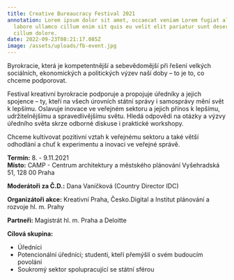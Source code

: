 ```yaml
---
title: Creative Bureaucracy Festival 2021
annotation: Lorem ipsum dolor sit amet, occaecat veniam Lorem fugiat aliqua
  labore ullamco cillum enim sit quis eu velit elit pariatur sunt deserunt ut
  cillum dolore.
date: 2022-09-23T08:21:17.085Z
image: /assets/uploads/fb-event.jpg
---
```

<!--StartFragment-->

Byrokracie, která je kompetentnější a sebevědomější při řešení velkých sociálních, ekonomických a politických výzev naší doby – to je to, co chceme podporovat.

Festival kreativní byrokracie podporuje a propojuje úředníky a jejich spojence – ty, kteří na všech úrovních státní správy i samosprávy mění svět k lepšímu. Oslavuje inovace ve veřejném sektoru a jejich přínos k lepšímu, udržitelnějšímu a spravedlivějšímu světu. Hledá odpovědi na otázky a výzvy úředního světa skrze odborné diskuse i praktické workshopy.

Chceme kultivovat pozitivní vztah k veřejnému sektoru a také větší odhodlání a chuť k experimentu a inovaci ve veřejné správě.

<!--EndFragment-->

<!--StartFragment-->

**Termín:** 8. - 9.11.2021\
**Místo:** CAMP - Centrum architektury a městského plánování Vyšehradská 51, 128 00 Praha

**Moderátoři za Č.D.:** Dana Vaníčková (Country Director IDC)

**Organizátoři akce:** Kreativní Praha, Česko.Digital a Institut plánování a rozvoje hl. m. Prahy

**Partneři:** Magistrát hl. m. Praha a Deloitte

**Cílová skupina:**

* Úředníci
* Potencionální úředníci; studenti, kteří přemýšlí o svém budoucím povolání
* Soukromý sektor spolupracující se státní sférou

<!--EndFragment-->